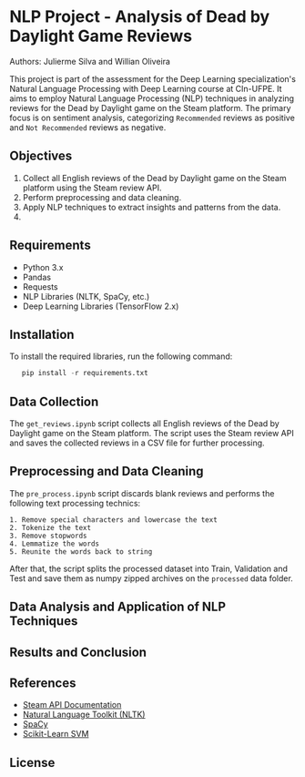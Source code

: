 # NLP Project - Analysis of Dead by Daylight Game Reviews

Authors: Julierme Silva and Willian Oliveira

This project is part of the assessment for the Deep Learning specialization's Natural Language Processing with Deep Learning course at CIn-UFPE. It aims to employ Natural Language Processing (NLP) techniques in analyzing reviews for the Dead by Daylight game on the Steam platform. The primary focus is on sentiment analysis, categorizing `Recommended` reviews as positive and `Not Recommended` reviews as negative.

## Objectives

1. Collect all English reviews of the Dead by Daylight game on the Steam platform using the Steam review API.
2. Perform preprocessing and data cleaning.
3. Apply NLP techniques to extract insights and patterns from the data.
4. 

## Requirements

- Python 3.x
- Pandas
- Requests
- NLP Libraries (NLTK, SpaCy, etc.)
- Deep Learning Libraries (TensorFlow 2.x)

## Installation

To install the required libraries, run the following command:

```python
   pip install -r requirements.txt
```
## Data Collection

The `get_reviews.ipynb` script collects all English reviews of the Dead by Daylight game on the Steam platform. The script uses the Steam review API and saves the collected reviews in a CSV file for further processing.

## Preprocessing and Data Cleaning

The `pre_process.ipynb` script discards blank reviews and performs the following text processing technics:

    1. Remove special characters and lowercase the text
    2. Tokenize the text
    3. Remove stopwords
    4. Lemmatize the words
    5. Reunite the words back to string

After that, the script splits the processed dataset into Train, Validation and Test and save them as numpy zipped archives on the `processed` data folder.

## Data Analysis and Application of NLP Techniques

## Results and Conclusion

## References

* [Steam API Documentation](https://partner.steamgames.com/doc/store/getreviews)
* [Natural Language Toolkit (NLTK)](https://www.nltk.org/)
* [SpaCy](https://spacy.io/)
* [Scikit-Learn SVM](https://scikit-learn.org/stable/modules/svm.html#classification)

## License


